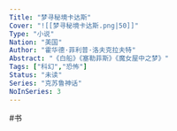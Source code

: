 ```yaml
---
Title: "梦寻秘境卡达斯"
Cover: "![[梦寻秘境卡达斯.png|50]]"
Type: "小说"
Nation: "美国"
Author: "霍华德·菲利普·洛夫克拉夫特"
Abstract: "《白船》《塞勒菲斯》《魔女屋中之梦》"
Tags: ["科幻","恐怖"]
Status: "未读"
Series: "克苏鲁神话"
NoInSeries: 3
---
```


#书 